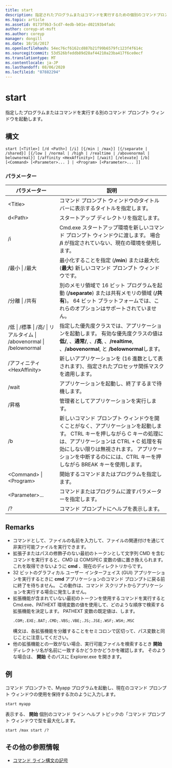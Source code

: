```yaml
---
title: start
description: 指定されたプログラムまたはコマンドを実行するための個別のコマンドプロンプトウィンドウを開始する、start の参照記事。
ms.topic: article
ms.assetid: 0173f9b3-5cd7-4edb-b01e-d02193b4fadc
author: coreyp-at-msft
ms.author: coreyp
manager: dongill
ms.date: 10/16/2017
ms.openlocfilehash: 54ec76cf6162cd887b21f99b6579fc123f4f614c
ms.sourcegitcommit: 53d526bfeddb89d28af44210a23ba417f6ce0ecf
ms.translationtype: MT
ms.contentlocale: ja-JP
ms.lasthandoff: 08/06/2020
ms.locfileid: "87882294"
---
```

# <a name="start"></a>start

指定したプログラムまたはコマンドを実行する別のコマンド プロンプト ウィンドウを起動します。



## <a name="syntax"></a>構文

```
start [<Title>] [/d <Path>] [/i] [{/min | /max}] [{/separate | /shared}] [{/low | /normal | /high | /realtime | /abovenormal | belownormal}] [/affinity <HexAffinity>] [/wait] [/elevate] [/b] [<Command> [<Parameter>... ] | <Program> [<Parameter>... ]]
```

### <a name="parameters"></a>パラメーター

|パラメーター|説明|
|---------|-----------|
|\<Title>|コマンド プロンプト ウィンドウのタイトル バーに表示するタイトルを指定します。|
|d\<Path>|スタートアップ ディレクトリを指定します。|
|/i|Cmd.exe スタートアップ環境を新しいコマンド プロンプト ウィンドウに渡します。 場合 **/i** が指定されていない、現在の環境を使用します。|
|/最小 \| /最大|最小化することを指定 (**/min**) または最大化 (**最大**) 新しいコマンド プロンプト ウィンドウです。|
|/分離 \| /共有|別のメモリ領域で 16 ビット プログラムを起動 (**/separate**) または共有メモリの領域 (**/共有**)。 64 ビット プラットフォームでは、これらのオプションはサポートされていません。|
|/低 \| /標準 \| /高/ \| リアルタイム \| /abovenormal \| /belownormal|指定した優先度クラスでは、アプリケーションを起動します。 有効な優先度クラスの値は **低/**, 、**通常/**, 、**/高**, 、**/realtime**, 、**/abovenormal**, と **/belownormal**します。|
|/アフィニティ\<HexAffinity>|新しいアプリケーションを (16 進数として表されます)、指定されたプロセッサ関係マスクを適用します。|
|/wait|アプリケーションを起動し、終了するまで待機します。|
|/昇格|管理者としてアプリケーションを実行します。|
|/b|新しいコマンド プロンプト ウィンドウを開くことがなく、アプリケーションを起動します。 CTRL キーを押しながら C キーの処理には、アプリケーションは CTRL + C 処理を有効にしない限りは無視されます。 アプリケーションを中断するのにには、CTRL キーを押しながら BREAK キーを使用します。|
|\<Command> \| \<Program>|開始するコマンドまたはプログラムを指定します。|
|\<Parameter>...|コマンドまたはプログラムに渡すパラメーターを指定します。|
|/?|コマンド プロンプトにヘルプを表示します。|

## <a name="remarks"></a>Remarks

- コマンドとして、ファイルの名前を入力して、ファイルの関連付けを通じて非実行可能ファイルを実行できます。
- 拡張子またはパスの修飾子のない最初のトークンとして文字列 CMD を含むコマンドを実行すると、CMD は COMSPEC 変数の値に置き換えられます。 これを取得できないように **cmd** 、現在のディレクトリからです。
- 32 ビットのグラフィカル ユーザー インターフェイス (GUI) アプリケーションを実行するときに **cmd** アプリケーションのコマンド プロンプトに戻る前に終了を待ちません。 この動作は、コマンド スクリプトからアプリケーションを実行する場合に発生しません。
- 拡張機能が含まれていない最初のトークンを使用するコマンドを実行すると Cmd.exe、PATHEXT 環境変数の値を使用して、どのような順序で検索する拡張機能を決定します。 PATHEXT 変数の既定値は、します。
  ```
  .COM;.EXE;.BAT;.CMD;.VBS;.VBE;.JS;.JSE;.WSF;.WSH;.MSC
  ```
  構文は、各拡張機能を分離することをセミコロンで区切って、パス変数と同じことに注意してください。
- 他の拡張機能との一致がない場合、実行可能ファイルを検索するとき **開始** ディレクトリ名が名前に一致するかどうかかどうかを確認します。 そのような場合は、 **開始** そのパスに Explorer.exe を開きます。

## <a name="examples"></a>例

コマンド プロンプトで、Myapp プログラムを起動し、現在のコマンド プロンプト ウィンドウの使用を保持する次のように入力します。
```
start myapp
```
表示する、 **開始** 個別のコマンド ライン ヘルプ トピックの「コマンド プロンプト ウィンドウで型を最大化します。
```
start /max start /?
```

## <a name="additional-references"></a>その他の参照情報

- [コマンド ライン構文の記号](command-line-syntax-key.md)
